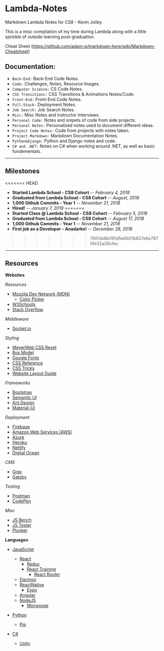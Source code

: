 # Lambda-Notes

Markdown Lambda Notes for CS8 - Kevin Jolley

This is a misc compilation of my time during Lambda along with a little sprinkle of outside learning post-graduation.

Cheat Sheet (https://github.com/adam-p/markdown-here/wiki/Markdown-Cheatsheet)

## Documentation:

- `Back-End:` Back-End Code Notes.
- `Code:` Challenges, Notes, Resource Images.
- `Computer Science:` CS Code Notes.
- `CSS Transitions:` CSS Transitions & Animations Notes/Code.
- `Front-End:` Front-End Code Notes.
- `Full-Stack:` Deployment Notes.
- `Job Search:` Job Search Notes.
- `Misc:` Misc Notes and Instructor Interviews.
- `Personal Code:` Notes and snipets of code from side projects.
- `Personal Notes:` Personalized notes used to document different ideas.
- `Project Code Notes:` Code from projects with notes taken.
- `Project Markdown:` Markdown Documentation Notes.
- `Python&Django:` Python and Django notes and code.
- `C# and .NET:` Notes on C# when working around .NET, as well as basic fundementals.

---

## Milestones

<<<<<<< HEAD
- **Started Lambda School - CS8 Cohort** -- _February 4, 2018_
- **Graduated from Lambda School - CS8 Cohort** -- _August, 2018_
- **1,000 Github Commits - Year 1** -- _November 21, 2018_
- **Hired!** -- _January 7, 2019_
=======
- **Started Class @ Lambda School - CS8 Cohort** -- _February 5, 2018_
- **Graduated from Lambda School - CS8 Cohort** -- _August 17, 2018_
- **1,000 Github Commits - Year 1** -- _November 21, 2018_
- **First job as a Developer - Anadarko!** -- _December 28, 2018_
>>>>>>> 7601dd8e191d5e6921b857e6e7870fe32a26cfec

---

## Resources

**Websites**

_Resources_

- [Mozzila Dev Network (MDN)](https://developer.mozilla.org/en-US/)
  - [Color Picker](https://developer.mozilla.org/en-US/docs/Web/CSS/CSS_Colors/Color_picker_tool)
- [W3Schools](https://www.w3schools.com/)
- [Stack Overflow](https://stackoverflow.com/)

_Middleware_

- [Socket.io](https://socket.io/)

_Styling_

- [MeyerWeb CSS Reset](https://meyerweb.com/eric/tools/css/reset/)
- [Box Model](https://www.w3schools.com/css/css_boxmodel.asp)
- [Google Fonts](https://fonts.google.com/)
- [CSS Reference](https://cssreference.io/)
- [CSS Tricks](https://css-tricks.com/)
- [Website Layout Guide](https://www.markupbox.com/blog/fixed-vs-fluid-vs-adaptive-vs-responsive-layout/)

_Frameworks_

- [Bootstrap](https://getbootstrap.com/)
- [Semantic UI](https://semantic-ui.com/)
- [Ant Design](https://ant.design/)
- [Material-UI](https://material-ui.com/)

_Deployment_

- [Firebase](https://firebase.google.com)
- [Amazon Web Services (AWS)](https://aws.amazon.com/)
- [Azure](https://azure.microsoft.com/en-us/)
- [Heroku](https://www.heroku.com/)
- [Netlify](https://www.netlify.com/)
- [Digital Ocean](https://www.digitalocean.com/)

_CMS_

- [Grav](https://getgrav.org/)
- [Gatsby](https://www.gatsbyjs.org/)

_Testing_

- [Postman](https://www.getpostman.com/)
- [CodePen](https://codepen.io/)

_Misc_

- [JS Bench](https://jsbench.me/)
- [JS Tester](http://www.webtoolkitonline.com/javascript-tester.html)
- [Plunker](https://plnkr.co/)

**Languages**

- [JavaScript](https://www.javascript.com/)

  - [React](https://reactjs.org/)
    - [Redux](https://redux.js.org/)
    - [React Training](https://reacttraining.com/)
      - [React Router](https://reacttraining.com/react-router/web/example/basic)
  - [Electron](https://electronjs.org/)
  - [ReactNative](http://www.reactnative.com/)
    - [Expo](https://expo.io/)
  - [Angular](https://angular.io/)
  - [NodeJS](https://nodejs.org/en/)
    - [Mongoose](https://mongoosejs.com/)

- [Python](https://www.python.org/)

  - [Pip](https://pypi.org/project/pip/)

- [C#]()

  - [Unity](https://unity3d.com/)
